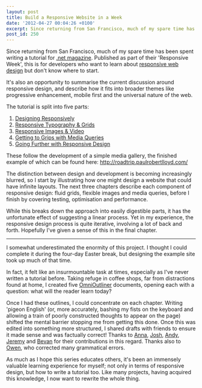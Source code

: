 ```yaml
---
layout: post
title: Build a Responsive Website in a Week
date: '2012-04-27 00:04:26 +0100'
excerpt: Since returning from San Francisco, much of my spare time has been spent writing a tutorial for .net magazine. Published as part of their 'Responsive Week', this is for developers who want to learn about responsive web design but don't know where to start.
post_id: 250
---
```

Since returning from San Francisco, much of my spare time has been spent writing a tutorial for [.net magazine][1]. Published as part of their 'Responsive Week', this is for developers who want to learn about [responsive web design][2] but don't know where to start.

It's also an opportunity to summarise the current discussion around responsive design, and describe how it fits into broader themes like progressive enhancement, mobile first and the universal nature of the web.

The tutorial is split into five parts:

1. [Designing Responsively][3]
2. [Responsive Typography & Grids][4]
3. [Responsive Images & Video][5]
4. [Getting to Grips with Media Queries][6]
5. [Going Further with Responsive Design][7]

These follow the development of a simple media gallery, the finished example of which can be found here: <http://roadtrip.paulrobertlloyd.com/>

The distinction between design and development is becoming increasingly blurred, so I start by illustrating how one might design a website that could have infinite layouts. The next three chapters describe each component of responsive design: fluid grids, flexible images and media queries, before I finish by covering testing, optimisation and performance.

While this breaks down the approach into easily digestible parts, it has the unfortunate effect of suggesting a linear process. Yet in my experience, the responsive design process is quite iterative, involving a lot of back and forth. Hopefully I've given a sense of this in the final chapter.

* * *

I somewhat underestimated the enormity of this project. I thought I could complete it during the four-day Easter break, but designing the example site took up much of that time.

In fact, it felt like an insurmountable task at times, especially as I've never written a tutorial before. Taking refuge in coffee shops, far from distractions found at home, I created five [OmniOutliner][8] documents, opening each with a question: what will the reader learn today?

Once I had these outlines, I could concentrate on each chapter. Writing 'pigeon English' (or, more accurately, bashing my fists on the keyboard and allowing a train of poorly constructed thoughts to appear on the page) shifted the mental barrier stopping me from getting this done. Once this was edited into something more structured, I shared drafts with friends to ensure it made sense and was factually correct! Thanks to [Anna][9], [Josh][10], [Andy][11], [Jeremy][12] and [Bevan][13] for their contributions in this regard. Thanks also to [Owen][14], who corrected many grammatical errors.

As much as I hope this series educates others, it's been an immensely valuable learning experience for myself; not only in terms of responsive design, but how to write a tutorial too. Like many projects, having acquired this knowledge, I now want to rewrite the whole thing.

[1]: http://netmagazine.com/
[2]: http://alistapart.com/articles/responsive-web-design/
[3]: http://netmagazine.com/tutorials/build-responsive-site-week-designing-responsively-part-1/
[4]: http://netmagazine.com/tutorials/build-responsive-site-week-typography-and-grids-part-2/
[5]: http://netmagazine.com/tutorials/build-responsive-site-week-images-and-video-part-3/
[6]: http://netmagazine.com/tutorials/build-responsive-site-week-media-queries-part-4/
[7]: http://netmagazine.com/tutorials/build-responsive-site-week-going-further-part-5/
[8]: http://www.omnigroup.com/products/omnioutliner/
[9]: http://maban.co.uk/
[10]: http://joshemerson.co.uk/
[11]: http://andyhume.net/
[12]: http://adactio.com/
[13]: http://bevanstephens.com/
[14]: http://fullcreammilk.co.uk/